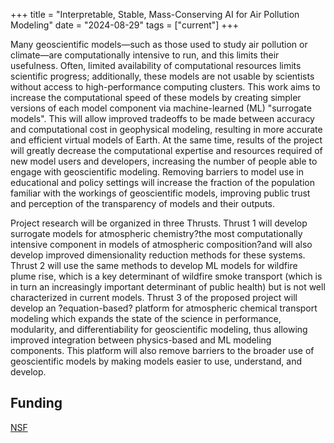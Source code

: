 +++
title = "Interpretable, Stable, Mass-Conserving AI for Air Pollution Modeling"
date = "2024-08-29"
tags = ["current"]
+++

Many geoscientific models—such as those used to study air pollution or climate—are computationally intensive to run, and this limits their usefulness. Often, limited availability of computational resources limits scientific progress; additionally, these models are not usable by scientists without access to high-performance computing clusters. This work aims to increase the computational speed of these models by creating simpler versions of each model component via machine-learned (ML) "surrogate models". This will allow improved tradeoffs to be made between accuracy and computational cost in geophysical modeling, resulting in more accurate and efficient virtual models of Earth. At the same time, results of the project will greatly decrease the computational expertise and resources required of new model users and developers, increasing the number of people able to engage with geoscientific modeling. Removing barriers to model use in educational and policy settings will increase the fraction of the population familiar with the workings of geoscientific models, improving public trust and perception of the transparency of models and their outputs.

Project research will be organized in three Thrusts. Thrust 1 will develop surrogate models for atmospheric chemistry?the most computationally intensive component in models of atmospheric composition?and will also develop improved dimensionality reduction methods for these systems. Thrust 2 will use the same methods to develop ML models for wildfire plume rise, which is a key determinant of wildfire smoke transport (which is in turn an increasingly important determinant of public health) but is not well characterized in current models. Thrust 3 of the proposed project will develop an ?equation-based? platform for atmospheric chemical transport modeling which expands the state of the science in performance, modularity, and differentiability for geoscientific modeling, thus allowing improved integration between physics-based and ML modeling components. This platform will also remove barriers to the broader use of geoscientific models by making models easier to use, understand, and develop.

## Funding

[NSF](https://new.nsf.gov/news/nsf-invests-20m-advance-artificial-intelligence-technologies)